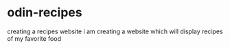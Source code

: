 # odin-recipes
creating a recipes website 
i am creating a website which will display recipes of my favorite food 
